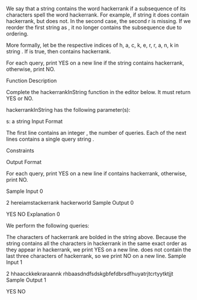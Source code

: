 We say that a string contains the word hackerrank if a subsequence of its characters spell the word hackerrank. For example, if string  it does contain hackerrank, but  does not. In the second case, the second r is missing. If we reorder the first string as , it no longer contains the subsequence due to ordering.

More formally, let  be the respective indices of h, a, c, k, e, r, r, a, n, k in string . If  is true, then  contains hackerrank.

For each query, print YES on a new line if the string contains hackerrank, otherwise, print NO.

Function Description

Complete the hackerrankInString function in the editor below. It must return YES or NO.

hackerrankInString has the following parameter(s):

s: a string
Input Format

The first line contains an integer , the number of queries.
Each of the next  lines contains a single query string .

Constraints

Output Format

For each query, print YES on a new line if  contains hackerrank, otherwise, print NO.

Sample Input 0

2
hereiamstackerrank
hackerworld
Sample Output 0

YES
NO
Explanation 0

We perform the following  queries:


The characters of hackerrank are bolded in the string above. Because the string contains all the characters in hackerrank in the same exact order as they appear in hackerrank, we print YES on a new line.
 does not contain the last three characters of hackerrank, so we print NO on a new line.
Sample Input 1

2
hhaacckkekraraannk
rhbaasdndfsdskgbfefdbrsdfhuyatrjtcrtyytktjjt
Sample Output 1

YES
NO
